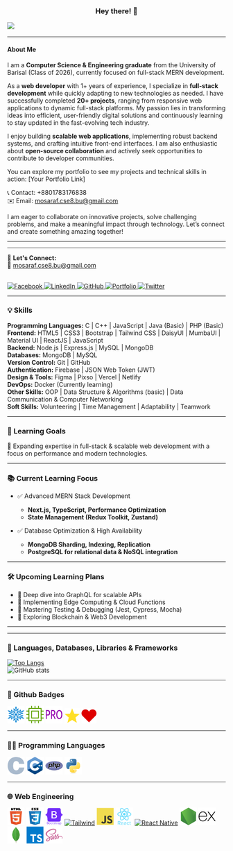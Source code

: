 <p align="center">
  <h3 align="center">Hey there! 👋</h3>
  <img src="https://media.licdn.com/dms/image/v2/D4E16AQHfrnLBQ7O4Ow/profile-displaybackgroundimage-shrink_350_1400/B4EZjl7W4KGoAY-/0/1756204205428?e=1759968000&v=beta&t=ZhxaFUYVReQ11DHANt61RUz0CaXl7lSdnZDFEYiM4rQ" />
</p>




---

#### About Me
I am a **Computer Science & Engineering graduate** from the University of Barisal (Class of 2026), currently focused on full-stack MERN development.

As a **web developer** with 1+ years of experience, I specialize in **full-stack development** while quickly adapting to new technologies as needed. I have successfully completed **20+ projects**, ranging from responsive web applications to dynamic full-stack platforms. My passion lies in transforming ideas into efficient, user-friendly digital solutions and continuously learning to stay updated in the fast-evolving tech industry.

I enjoy building **scalable web applications**, implementing robust backend systems, and crafting intuitive front-end interfaces. I am also enthusiastic about **open-source collaboration** and actively seek opportunities to contribute to developer communities.

You can explore my portfolio to see my projects and technical skills in action: [Your Portfolio Link]

📞 Contact: +8801783176838  
✉️ Email: mosaraf.cse8.bu@gmail.com

I am eager to collaborate on innovative projects, solve challenging problems, and make a meaningful impact through technology. Let’s connect and create something amazing together!


---

---

📨 <strong>Let's Connect:</strong><br>
📧 <a href="mailto:mosaraf.cse8.bu@gmail.com">mosaraf.cse8.bu@gmail.com</a><br><br>

<a href="https://www.facebook.com/mosaraf.hossion.94" target="_blank">
  <img src="https://img.shields.io/badge/Facebook-1877F2?style=flat-square&logo=facebook&logoColor=white" alt="Facebook">
</a>
<a href="https://www.linkedin.com/in/mosaraf-hossen-a02553311/" target="_blank">
  <img src="https://img.shields.io/badge/LinkedIn-0077B5?style=flat-square&logo=linkedin&logoColor=white" alt="LinkedIn">
</a>
<a href="https://github.com/mosaraf68500" target="_blank">
  <img src="https://img.shields.io/badge/GitHub-181717?style=flat-square&logo=github&logoColor=white" alt="GitHub">
</a>
<a href="https://mosaraf-hossen-portfolio.netlify.app/" target="_blank">
  <img src="https://img.shields.io/badge/Portfolio-FE7F00?style=flat-square&logo=google-chrome&logoColor=white" alt="Portfolio">
</a>
<a href="https://x.com/mosaraf38" target="_blank">
  <img src="https://img.shields.io/badge/Twitter-1DA1F2?style=flat-square&logo=twitter&logoColor=white" alt="Twitter">
</a>

---

### 💡 Skills

**Programming Languages:** C | C++ | JavaScript | Java (Basic) | PHP (Basic)  
**Frontend:** HTML5 | CSS3 | Bootstrap | Tailwind CSS | DaisyUI | MumbaUI | Material UI | ReactJS | JavaScript  
**Backend:** Node.js | Express.js | MySQL | MongoDB  
**Databases:** MongoDB | MySQL  
**Version Control:** Git | GitHub  
**Authentication:** Firebase | JSON Web Token (JWT)  
**Design & Tools:** Figma | Pixso | Vercel | Netlify  
**DevOps:** Docker (Currently learning)  
**Other Skills:** OOP | Data Structure & Algorithms (basic) | Data Communication & Computer Networking  
**Soft Skills:** Volunteering | Time Management | Adaptability | Teamwork


---

### 🚀 Learning Goals  
🎯 Expanding expertise in full-stack & scalable web development with a focus on performance and modern technologies.

---

### 📚 Current Learning Focus  
- ✅ Advanced MERN Stack Development  
  - **Next.js, TypeScript, Performance Optimization**  
  - **State Management (Redux Toolkit, Zustand)**  

- ✅ Database Optimization & High Availability  
  - **MongoDB Sharding, Indexing, Replication**  
  - **PostgreSQL for relational data & NoSQL integration**

---

### 🛠 Upcoming Learning Plans  
- 🔹 Deep dive into GraphQL for scalable APIs  
- 🔹 Implementing Edge Computing & Cloud Functions  
- 🔹 Mastering Testing & Debugging (Jest, Cypress, Mocha)  
- 🔹 Exploring Blockchain & Web3 Development

---



---

### 🧠 Languages, Databases, Libraries & Frameworks  

[![Top Langs](https://github-readme-stats.vercel.app/api/top-langs/?username=mosaraf68500)](https://github.com/anuraghazra/github-readme-stats)  
![GitHub stats](https://github-readme-stats.vercel.app/api?username=mosaraf68500&show_icons=true)

---

### 🏅 Github Badges  

<a href='https://archiveprogram.github.com/'><img src='https://raw.githubusercontent.com/acervenky/animated-github-badges/master/assets/acbadge.gif' width='40' height='40'></a>
<a href='https://docs.github.com/en/developers'><img src='https://raw.githubusercontent.com/acervenky/animated-github-badges/master/assets/devbadge.gif' width='40' height='40'></a>
<a href='https://github.com/pricing'><img src='https://raw.githubusercontent.com/acervenky/animated-github-badges/master/assets/pro.gif' width='40' height='40'></a>
<a href='https://stars.github.com/'><img src='https://raw.githubusercontent.com/acervenky/animated-github-badges/master/assets/starbadge.gif' width='35' height='35'></a>
<a href='https://docs.github.com/en/github/supporting-the-open-source-community-with-github-sponsors'><img src='https://raw.githubusercontent.com/acervenky/animated-github-badges/master/assets/sponsorbadge.gif' width='35' height='35'></a>

---

### 👨‍💻 Programming Languages  
<a href="https://www.cprogramming.com/" target="_blank"><img src="https://raw.githubusercontent.com/devicons/devicon/master/icons/c/c-original.svg" alt="C" width="40" height="40"/></a>
<a href="https://www.w3schools.com/cpp/" target="_blank"><img src="https://raw.githubusercontent.com/devicons/devicon/master/icons/cplusplus/cplusplus-original.svg" alt="C++" width="40" height="40"/></a>
<a href="https://www.php.net/" target="_blank"><img src="https://raw.githubusercontent.com/devicons/devicon/master/icons/php/php-original.svg" alt="PHP" width="40" height="40"/></a>
<a href="https://www.python.org/" target="_blank"><img src="https://raw.githubusercontent.com/devicons/devicon/master/icons/python/python-original.svg" alt="Python" width="40" height="40"/></a>

---

### 🌐 Web Engineering  
<a href="https://www.w3.org/html/" target="_blank"><img src="https://raw.githubusercontent.com/devicons/devicon/master/icons/html5/html5-original-wordmark.svg" alt="HTML5" width="40" height="40"/></a>
<a href="https://www.w3schools.com/css/" target="_blank"><img src="https://raw.githubusercontent.com/devicons/devicon/master/icons/css3/css3-original-wordmark.svg" alt="CSS3" width="40" height="40"/></a>
<a href="https://getbootstrap.com" target="_blank"><img src="https://raw.githubusercontent.com/devicons/devicon/master/icons/bootstrap/bootstrap-plain-wordmark.svg" alt="Bootstrap" width="40" height="40"/></a>
<a href="https://tailwindcss.com/" target="_blank"><img src="https://www.vectorlogo.zone/logos/tailwindcss/tailwindcss-icon.svg" alt="Tailwind" width="40" height="40"/></a>
<a href="https://developer.mozilla.org/en-US/docs/Web/JavaScript" target="_blank"><img src="https://raw.githubusercontent.com/devicons/devicon/master/icons/javascript/javascript-original.svg" alt="JavaScript" width="40" height="40"/></a>
<a href="https://reactjs.org/" target="_blank"><img src="https://raw.githubusercontent.com/devicons/devicon/master/icons/react/react-original-wordmark.svg" alt="React" width="40" height="40"/></a>
<a href="https://reactnative.dev/" target="_blank"><img src="https://reactnative.dev/img/header_logo.svg" alt="React Native" width="40" height="40"/></a>
<a href="https://nodejs.org/" target="_blank"><img src="https://raw.githubusercontent.com/devicons/devicon/master/icons/nodejs/nodejs-original.svg" alt="Node.js" width="40" height="40"/></a>
<a href="https://expressjs.com/" target="_blank"><img src="https://raw.githubusercontent.com/devicons/devicon/master/icons/express/express-original.svg" alt="Express" width="40" height="40"/></a>
<a href="https://www.mongodb.com/" target="_blank"><img src="https://raw.githubusercontent.com/devicons/devicon/master/icons/mongodb/mongodb-original.svg" alt="MongoDB" width="40" height="40"/></a>
<a href="https://www.typescriptlang.org/" target="_blank"><img src="https://raw.githubusercontent.com/devicons/devicon/master/icons/typescript/typescript-original.svg" alt="TypeScript" width="40" height="40"/></a>
<a href="https://sass-lang.com/" target="_blank"><img src="https://raw.githubusercontent.com/devicons/devicon/master/icons/sass/sass-original.svg" alt="SASS" width="40" height="40"/></a>

